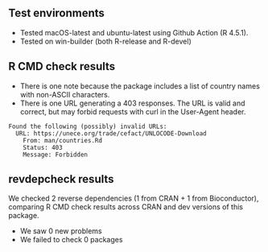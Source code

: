 ## Test environments

- Tested macOS-latest and ubuntu-latest using Github Action (R 4.5.1).
- Tested on win-builder (both R-release and R-devel)

## R CMD check results

- There is one note because the package includes a list of country names with non-ASCII characters.
- There is one URL generating a 403 responses. The URL is valid and correct, but may forbid requests with curl in the User-Agent header.

```
Found the following (possibly) invalid URLs:
  URL: https://unece.org/trade/cefact/UNLOCODE-Download
    From: man/countries.Rd
    Status: 403
    Message: Forbidden
```

## revdepcheck results

We checked 2 reverse dependencies (1 from CRAN + 1 from Bioconductor), comparing R CMD check results across CRAN and dev versions of this package.

- We saw 0 new problems
- We failed to check 0 packages
